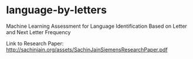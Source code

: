 # language-by-letters
Machine Learning Assessment for Language Identification Based on Letter and Next Letter Frequency

Link to Research Paper: http://sachinjain.org/assets/SachinJainSiemensResearchPaper.pdf
